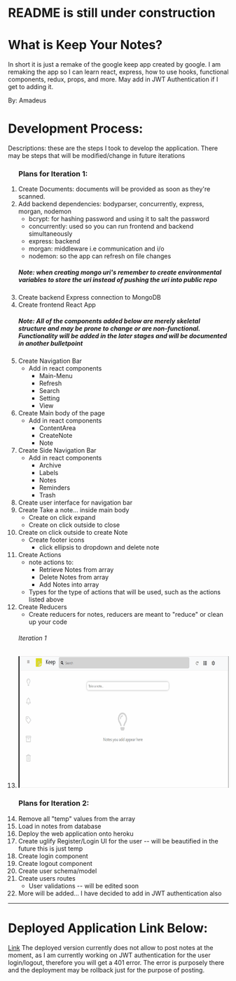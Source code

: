 <h1>README is still under construction</h1>
<h1>
    What is Keep Your Notes?
</h1>
<p>In short it is just a remake of the google keep app created by google. I am remaking the app so I can learn react, 
    express, how to use hooks, functional components, redux, props, and more. May add in JWT Authentication if I get to adding it.
 </p>
 <p>By: Amadeus</p>
<h1>
    Development Process:
</h1>
<p>Descriptions: these are the steps I took to develop the application. There may be steps that will be modified/change in future iterations</p>
<ol>
    <h3>Plans for Iteration 1:</h3>
    <li>Create Documents: documents will be provided as soon as they're scanned.</li>
    <li>Add backend dependencies: bodyparser, concurrently, express, morgan, nodemon
        <ul>
            <li>bcrypt: for hashing password and using it to salt the password</li>
            <li>concurrently: used so you can run frontend and backend simultaneously </li>
            <li>express: backend</li>
            <li>morgan: middleware i.e communication and i/o</li>
            <li>nodemon: so the app can refresh on file changes</li>
        </ul>
    </li>
    <h5>Note: when creating mongo uri's remember to create environmental variables to store the uri instead of pushing the uri into public repo</h5>
    <li>Create backend Express connection to MongoDB</li>
    <li>Create frontend React App</li>
    <h5>Note: All of the components added below are merely skeletal structure and may be prone to change or are non-functional. Functionality will be added in the later stages and will be documented in another bulletpoint</h5>
    <li>Create Navigation Bar
        <ul>
            <li>Add in react components
                <ul>
                    <li>Main-Menu</li>
                    <li>Refresh</li>
                    <li>Search</li>
                    <li>Setting</li>
                    <li>View</li>
                </ul>
            </li>
        </ul>
    </li>
    <li>Create Main body of the page
        <ul>
            <li>Add in react components
                <ul>
                    <li>ContentArea</li>
                    <li>CreateNote</li>
                    <li>Note</li>
                </ul>
            </li>
        </ul>
    </li>
    <li>Create Side Navigation Bar
        <ul>
            <li>Add in react components 
                <ul>
                    <li>Archive</li>
                    <li>Labels</li>
                    <li>Notes</li>
                    <li>Reminders</li>
                    <li>Trash</li>
                </ul>
            </li>
        </ul>
    </li>
    <li>Create user interface for navigation bar</li>
    <li>Create Take a note... inside main body 
        <ul>
            <li>Create on click expand</li>
            <li>Create on click outside to close</li>
        </ul>
    </li>
    <li>Create on click outside to create Note
        <ul>
            <li>Create footer icons
                <ul>
                    <li>click ellipsis to dropdown and delete note</li>
                </ul>
            </li>
        </ul>
    </li>
    <li>Create Actions
        <ul>
            <li>note actions to:
                <ul>
                    <li>Retrieve Notes from array</li>
                    <li>Delete Notes from array</li>
                    <li>Add Notes into array</li>
                </ul>
            </li>
            <li>Types for the type of actions that will be used, such as the actions listed above</li>
        </ul>
    </li>
    <li>Create Reducers
        <ul>
            <li>Create reducers for notes, reducers are meant to "reduce" or clean up your code</li>
        </ul>
    </li>
    <h6>Iteration 1</h6>
    <li><img src="./Keep Documents/keep1.gif" width="auto" height="300px" /></li>
    <h3>Plans for Iteration 2:</h3>
    <li>Remove all "temp" values from the array</li>
    <li>Load in notes from database</li>
    <li>Deploy the web application onto heroku</li>
    <li>Create uglify Register/Login UI for the user -- will be beautified in the future this is just temp</li>
    <li>Create login component</li>
    <li>Create logout component</li>
    <li>Create user schema/model </li>
    <li>Create users routes 
        <ul>
            <li>User validations -- will be edited soon</li>
        </ul>
    </li>
    <li>More will be added... I have decided to add in JWT authentication also</li>
</ol>
<hr>
<h1> Deployed Application Link Below: </h1>
<a href="https://sheltered-stream-33917.herokuapp.com/">Link</a>
The deployed version currently does not allow to post notes at the moment, as I am currently working on JWT authentication for the user login/logout, therefore you will get a 401 error. The error is purposely there and the deployment may be rollback just for the purpose of posting. 

